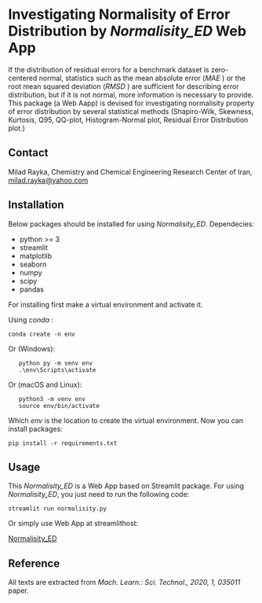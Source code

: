 # Investigating Normalisity of Error Distribution by *Normalisity_ED* Web App

If the distribution of residual errors for a benchmark dataset is zero-centered normal, statistics such as the mean absolute error (*MAE* ) or the root mean squared deviation (*RMSD* ) are sufficient for describing error distribution, but if it is not normal, more information is necessary to provide. 
This package (a Web Aapp) is devised for investigating normalisity property of error distribution by several statistical methods (Shapiro-Wilk, Skewness, Kurtosis, Q95, QQ-plot, Histogram-Normal plot, Residual Error Distribution plot.)

## Contact
Milad Rayka, Chemistry and Chemical Engineering Research Center of Iran, milad.rayka@yahoo.com

## Installation 

Below packages should be installed for using *Normalisity_ED*. Dependecies:
- python >= 3
- streamlit
- matplotlib
- seaborn
- numpy
- scipy
- pandas

For installing first make a virtual environment and activate it.

Using *conda* :

`conda create -n env`

Or (Windows):

       python py -m venv env
       .\env\Scripts\activate

Or (macOS and Linux):

       python3 -m venv env
       source env/bin/activate

Which *env* is the location to create the virtual environment. Now you can install packages:

`pip install -r requirements.txt`

## Usage

This *Normalisity_ED* is a Web App based on Streamlit package. For using *Normalisity_ED*, you just need to run the following code:

`streamlit run normalisity.py`

Or simply use Web App at streamlithost:

[Normalisity_ED](https://share.streamlit.io/miladrayka/normalisity_ed/main/normalisity.py)

## Reference

All texts are extracted from *Mach. Learn.: Sci. Technol., 2020, 1, 035011* paper.
